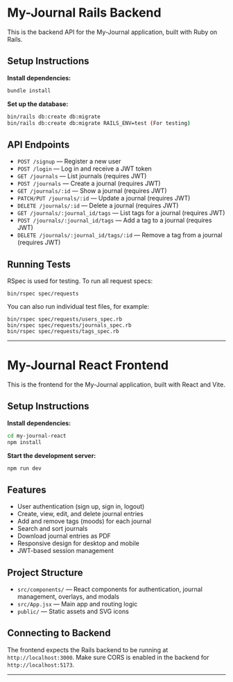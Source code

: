# My-Journal Rails Backend

This is the backend API for the My-Journal application, built with Ruby on Rails.

## Setup Instructions

**Install dependencies:**
   ```sh
   bundle install
   ```

**Set up the database:**
   ```sh
   bin/rails db:create db:migrate
   bin/rails db:create db:migrate RAILS_ENV=test (For testing)
   
   ```

## API Endpoints

- `POST /signup` — Register a new user
- `POST /login` — Log in and receive a JWT token
- `GET /journals` — List journals (requires JWT)
- `POST /journals` — Create a journal (requires JWT)
- `GET /journals/:id` — Show a journal (requires JWT)
- `PATCH/PUT /journals/:id` — Update a journal (requires JWT)
- `DELETE /journals/:id` — Delete a journal (requires JWT)
- `GET /journals/:journal_id/tags` — List tags for a journal (requires JWT)
- `POST /journals/:journal_id/tags` — Add a tag to a journal (requires JWT)
- `DELETE /journals/:journal_id/tags/:id` — Remove a tag from a journal (requires JWT)

## Running Tests

RSpec is used for testing. To run all request specs:

```
bin/rspec spec/requests
```

You can also run individual test files, for example:

```
bin/rspec spec/requests/users_spec.rb
bin/rspec spec/requests/journals_spec.rb
bin/rspec spec/requests/tags_spec.rb
```

---

# My-Journal React Frontend

This is the frontend for the My-Journal application, built with React and Vite.

## Setup Instructions

**Install dependencies:**
   ```sh
   cd my-journal-react
   npm install
   ```

**Start the development server:**
   ```sh
   npm run dev
   ```


## Features

- User authentication (sign up, sign in, logout)
- Create, view, edit, and delete journal entries
- Add and remove tags (moods) for each journal
- Search and sort journals
- Download journal entries as PDF
- Responsive design for desktop and mobile
- JWT-based session management



## Project Structure

- `src/components/` — React components for authentication, journal management, overlays, and modals
- `src/App.jsx` — Main app and routing logic
- `public/` — Static assets and SVG icons

## Connecting to Backend

The frontend expects the Rails backend to be running at `http://localhost:3000`. Make sure CORS is enabled in the backend for `http://localhost:5173`.



---

